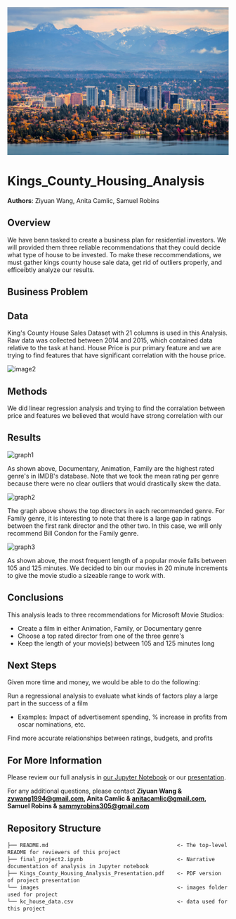 
![image1](./images/Kings1.jpg)



# Kings_County_Housing_Analysis

**Authors**: Ziyuan Wang, Anita Camlic, Samuel Robins

## Overview

We have benn tasked to create a business plan for residential investors. We will provided them three reliable recommendations that they could decide what type of house to be invested. To make these reccommendations, we must gather kings county house sale data, get rid of outliers properly, and efficeibtly analyze our results.


## Business Problem




## Data

King's County House Sales Dataset with 21 columns is used in this Analysis. 
Raw data was collected between 2014 and 2015, which contained data relative to the task at hand.
House Price is pur primary feature and we are trying to find features that have significant correlation with the house price.


![image2](./images/Kings2.png)


## Methods

We did linear regression analysis and trying to find the corralation between price and features we believed that would have strong correlation with our

## Results
![graph1](./images/Average_Rating_Across_Genres.png)

As shown above, Documentary, Animation, Family are the highest rated genre's in IMDB's database. Note that we took the mean rating per genre because there were no clear outliers that would drastically skew the data.

![graph2](./images/TOP3_Directors_per_Recommended_Genres.png)

The graph above shows the top directors in each recommended genre. For Family genre, it is interesting to note that there is a large gap in ratings between the first rank director and the other two. In this case, we will only recommend Bill Condon for the Family genre.

![graph3](./images/Counts_of_popular_movies_runtimes.png)

As shown above, the most frequent length of a popular movie falls between 105 and 125 minutes. We decided to bin our movies in 20 minute increments to give the movie studio a sizeable range to work with.

## Conclusions

This analysis leads to three recommendations for Microsoft Movie Studios:

* Create a film in either Animation, Family, or Documentary genre
* Choose a top rated director from one of the three genre's
* Keep the length of your movie(s) between 105 and 125 minutes long

## Next Steps
Given more time and money, we would be able to do the following:

Run a regressional analysis to evaluate what kinds of factors play a large part in the success of a film
* Examples: Impact of advertisement spending, % increase in profits from oscar nominations, etc.

Find more accurate relationships between ratings, budgets, and profits

## For More Information

Please review our full analysis in [our Jupyter Notebook](./final_project2.ipynb) or our [presentation](./Kings_County_Housing_Analysis_Presentation_Presentation.pdf).

For any additional questions, please contact **Ziyuan Wang & zywang1994@gmail.com, Anita Camlic & anitacamlic@gmail.com, Samuel Robins & sammyrobins305@gmail.com**

## Repository Structure

```
├── README.md                                         <- The top-level README for reviewers of this project
├── final_project2.ipynb                              <- Narrative documentation of analysis in Jupyter notebook
├── Kings_County_Housing_Analysis_Presentation.pdf    <- PDF version of project presentation
└── images                                            <- images folder used for project
└── kc_house_data.csv                                 <- data used for this project
```
